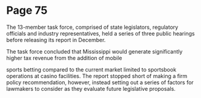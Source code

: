 # Page 75

The 13-member task force, comprised of state legislators,
regulatory officials and industry representatives, held a
series of three public hearings before releasing its report in
December.

The task force concluded that Mississippi would generate
significantly higher tax revenue from the addition of mobile

sports betting compared to the current market limited
to sportsbook operations at casino facilities. The report
stopped short of making a firm policy recommendation,
however, instead setting out a series of factors for
lawmakers to consider as they evaluate future legislative
proposals.


